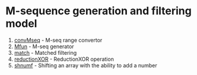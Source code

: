 # M-sequence generation and filtering model

1.  [convMseq](./convMseq.m) - M-seq range convertor
2.  [Mfun](./Mfun.m) - M-seq generator
3.  [match](./match.m) - Matched filtering
4.  [reductionXOR](./reductionXOR.m) - ReductionXOR operation
5.  [shnumf](./shnumf.m) - Shifting an array with the ability to add a number